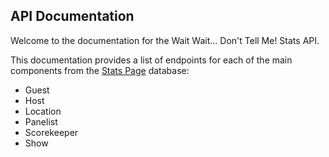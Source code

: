 ## API Documentation

Welcome to the documentation for the Wait Wait... Don't Tell Me! Stats API.

This documentation provides a list of endpoints for each of the main components from the [Stats Page](http://wwdt.me) database:

- Guest
- Host
- Location
- Panelist
- Scorekeeper
- Show
